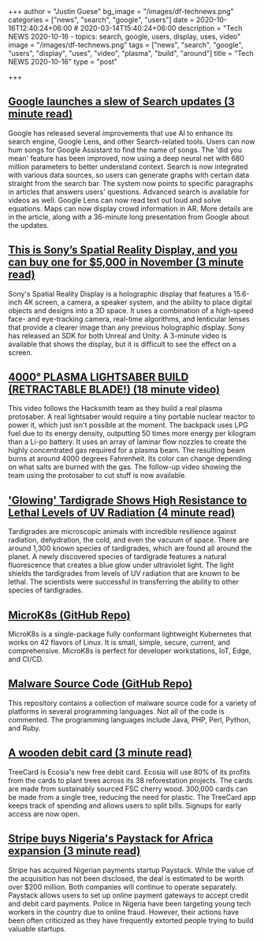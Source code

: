 +++
author = "Justin Guese"
bg_image = "/images/df-technews.png"
categories = ["news", "search", "google", "users"]
date = 2020-10-16T12:40:24+06:00 # 2020-03-14T15:40:24+06:00
description = "Tech NEWS 2020-10-16 - topics: search, google, users, display, uses, video"
image = "/images/df-technews.png"
tags = ["news", "search", "google", "users", "display", "uses", "video", "plasma", "build", "around"]
title = "Tech NEWS 2020-10-16"
type = "post"

+++

## [Google launches a slew of Search updates (3 minute read)](https://techcrunch.com/2020/10/15/google-launches-a-slew-of-search-updates//1/0100017530e18204-ea7a8dc5-ce83-430f-9577-5af29d2499e9-000000/XcjKYIdw7Nfw0iP6dhLiiuq2MmmKbPfROWGVfji1DrE=163)

Google has released several improvements that use AI to enhance its search engine, Google Lens, and other Search-related tools. Users can now hum songs for Google Assistant to find the name of songs. The 'did you mean' feature has been improved, now using a deep neural net with 680 million parameters to better understand context. Search is now integrated with various data sources, so users can generate graphs with certain data straight from the search bar. The system now points to specific paragraphs in articles that answers users' questions. Advanced search is available for videos as well. Google Lens can now read text out loud and solve equations. Maps can now display crowd information in AR. More details are in the article, along with a 36-minute long presentation from Google about the updates.

## [This is Sony’s Spatial Reality Display, and you can buy one for $5,000 in November (3 minute read)](https://www.theverge.com/circuitbreaker/2020/10/15/21518679/sony-spacial-reality-display-hands-on-holographic-elf-sr1/1/0100017530e18204-ea7a8dc5-ce83-430f-9577-5af29d2499e9-000000/RgXmdJeiw7S_ZU3i6xsJhVG1CdxxwAqF1y6bWloTYCM=163)

Sony's Spatial Reality Display is a holographic display that features a 15.6-inch 4K screen, a camera, a speaker system, and the ability to place digital objects and designs into a 3D space. It uses a combination of a high-speed face- and eye-tracking camera, real-time algorithms, and lenticular lenses that provide a clearer image than any previous holographic display. Sony has released an SDK for both Unreal and Unity. A 3-minute video is available that shows the display, but it is difficult to see the effect on a screen.

## [4000° PLASMA LIGHTSABER BUILD (RETRACTABLE BLADE!) (18 minute video)](https://www.youtube.com/watch?v=xC6J4T_hUKg/1/0100017530e18204-ea7a8dc5-ce83-430f-9577-5af29d2499e9-000000/PtXtv5bAdmK3gKpDDYBKIE-97_Dmu83oWciV_n4Hqt4=163)

This video follows the Hacksmith team as they build a real plasma protosaber. A real lightsaber would require a tiny portable nuclear reactor to power it, which just isn't possible at the moment. The backpack uses LPG fuel due to its energy density, outputting 50 times more energy per kilogram than a Li-po battery. It uses an array of laminar flow nozzles to create the highly concentrated gas required for a plasma beam. The resulting beam burns at around 4000 degrees Fahrenheit. Its color can change depending on what salts are burned with the gas. The follow-up video showing the team using the protosaber to cut stuff is now available.

## ['Glowing' Tardigrade Shows High Resistance to Lethal Levels of UV Radiation (4 minute read)](https://interestingengineering.com/glowing-tardigrade-shows-high-resistance-to-lethal-levels-of-uv-radiation/1/0100017530e18204-ea7a8dc5-ce83-430f-9577-5af29d2499e9-000000/oteAyVp0xt0k1ApmnY6mdhBGDDHdUwbip4KfhwxCnbc=163)

Tardigrades are microscopic animals with incredible resilience against radiation, dehydration, the cold, and even the vacuum of space. There are around 1,300 known species of tardigrades, which are found all around the planet. A newly discovered species of tardigrade features a natural fluorescence that creates a blue glow under ultraviolet light. The light shields the tardigrades from levels of UV radiation that are known to be lethal. The scientists were successful in transferring the ability to other species of tardigrades.

## [MicroK8s (GitHub Repo)](https://github.com/ubuntu/microk8s/1/0100017530e18204-ea7a8dc5-ce83-430f-9577-5af29d2499e9-000000/S8IV_z2jPRsM-7LPmfmynTrkOPS4nPkgqRFb_9gmc9w=163)

MicroK8s is a single-package fully conformant lightweight Kubernetes that works on 42 flavors of Linux. It is small, simple, secure, current, and comprehensive. MicroK8s is perfect for developer workstations, IoT, Edge, and CI/CD.

## [Malware Source Code (GitHub Repo)](https://github.com/vxunderground/MalwareSourceCode/1/0100017530e18204-ea7a8dc5-ce83-430f-9577-5af29d2499e9-000000/f1g0bm_WcT9tOIAaoVq-1BrO2JZuYjSOiVYvGCbSCjg=163)

This repository contains a collection of malware source code for a variety of platforms in several programming languages. Not all of the code is commented. The programming languages include Java, PHP, Perl, Python, and Ruby.

## [A wooden debit card (3 minute read)](https://blog.ecosia.org/treecard-debitcard//1/0100017530e18204-ea7a8dc5-ce83-430f-9577-5af29d2499e9-000000/9xUfOKxKxQEM2Q84iAccZEvXq5LcWYUQxPbl6LyDqS8=163)

TreeCard is Ecosia's new free debit card. Ecosia will use 80% of its profits from the cards to plant trees across its 38 reforestation projects. The cards are made from sustainably sourced FSC cherry wood. 300,000 cards can be made from a single tree, reducing the need for plastic. The TreeCard app keeps track of spending and allows users to split bills. Signups for early access are now open.

## [Stripe buys Nigeria's Paystack for Africa expansion (3 minute read)](https://qz.com/africa/1917940/stripes-buys-nigerias-paystack-for-africa-expansion//1/0100017530e18204-ea7a8dc5-ce83-430f-9577-5af29d2499e9-000000/jNGXGAmmXQDDCGuQHLdRCVFm0e5DrF0U5ALBJz3XWmw=163)

Stripe has acquired Nigerian payments startup Paystack. While the value of the acquisition has not been disclosed, the deal is estimated to be worth over $200 million. Both companies will continue to operate separately. Paystack allows users to set up online payment gateways to accept credit and debit card payments. Police in Nigeria have been targeting young tech workers in the country due to online fraud. However, their actions have been often criticized as they have frequently extorted people trying to build valuable startups.

